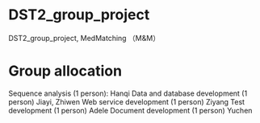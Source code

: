# DST2_group_project
DST2_group_project, MedMatching （M&amp;M）
# Group allocation
Sequence analysis (1 person): Hanqi
Data and database development (1 person) Jiayi, Zhiwen 
Web service development (1 person) Ziyang
Test development (1 person) Adele
Document development (1 person) Yuchen